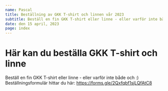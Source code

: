 ```yaml
---
name: Pascal
title: Beställning av GKK T-shirt och linnen vår 2023
subtitle: Beställ en fin GKK T-shirt eller linne - eller varför inte både och :)
date: den 15 april, 2023
page: index
---
```


# Här kan du beställa GKK T-shirt och linne

Beställ en fin GKK T-shirt eller linne - eller varför inte både och :)
Beställningsformulär hittar du här: https://forms.gle/2Qxfqbf1sjLQfAtC8

